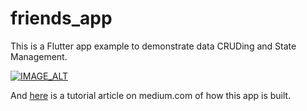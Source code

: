 # friends_app

This is a Flutter app example to demonstrate data CRUDing and State Management.

[![IMAGE_ALT](https://img.youtube.com/vi/8v3k3AtU1Wo/hqdefault.jpg)](https://youtu.be/8v3k3AtU1Wo)

And [here](https://medium.com/@hazem.monir/a5ac7f0f8745) is a tutorial article on medium.com of how this app is built.
